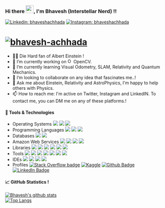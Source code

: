 ### Hi there <img src="https://media.giphy.com/media/hvRJCLFzcasrR4ia7z/giphy.gif" width="25px">, I'm Bhavesh (Interstellar Nerd) !!
[![Linkedin: bhaveshachhada](https://img.shields.io/badge/-bhaveshachhada-blue?style=flat-square&logo=Linkedin&logoColor=white&link=https://www.linkedin.com/in/bhavesh-achhada/)](https://www.linkedin.com/in/bhavesh-achhada/)
[![Instagram: bhaveshachhada](https://img.shields.io/badge/-bhaveshachhada-8a3ab9?style=flat-square&logo=Instagram&logoColor=white&link=https://www.instagram.com/bhaveshachhada/)](https://instagram.com/bhaveshachhada)

# [![bhavesh-achhada](https://media.giphy.com/media/ZFjChEv0Fcm7HwvHEP/giphy.gif)](https://github.com/bhaveshachhada)

<!--
**bhaveshachhada/bhaveshachhada** is a ✨ _special_ ✨ repository because its `README.md` (this file) appears on your GitHub profile.

Here are some ideas to get you started:
-->

- 🧑‍🔬 Die Hard fan of Albert Einstein !
- 🔭 I’m currently working on <img src="https://www.vectorlogo.zone/logos/opencv/opencv-icon.svg" alt="OpenCV" title="OpenCV" width="15" height="15" /> OpenCV.
- 🌱 I’m currently learning Visual Odometry, SLAM, Relativity and Quantum Mechanics.
- 👯 I’m looking to collaborate on any idea that fascinates me..!
- 💬 Ask me about Einstein, Relativity and AstroPhysics, I'm happy to help others with Physics.
- 📫 How to reach me: I'm active on Twitter, Instagram and LinkedIN. To contact me, you can DM me on any of these platforms.!

#### :wrench: Tools & Technologies
- Operating Systems
![](https://img.shields.io/badge/-Ubuntu-white?style=flat&logo=Ubuntu&logoColor=orange)
![](https://img.shields.io/badge/-Debian-white?style=flat&logo=Debian&logoColor=magenta)
![](https://img.shields.io/badge/-Windows-white?style=flat&logo=Windows&logoColor=blue)
- Programming Languages
![](https://img.shields.io/badge/-Python-white?style=flat&logo=Python)
![](https://img.shields.io/badge/-C++-white?style=flat&logo=cplusplus&logoColor=black)
![](https://img.shields.io/badge/-java-white?style=flat&logo=android&logoColor=brightgreen)
- Databases
![](https://img.shields.io/badge/-MySQL-white?style=flat&logo=mysql)
![](https://img.shields.io/badge/-CouchDB-white?style=flat&logo=apachecouchdb&logoColor=red)
- Amazon Web Services
![](https://img.shields.io/badge/-S3-white?logo=amazons3)
![](https://img.shields.io/badge/-Lambda-white?logo=awslambda)
![](https://img.shields.io/badge/-EC2-white?logo=amazonec2)
![](https://img.shields.io/badge/-APIGateway-white?logo=amazonapigateway)
- Libraries
![](https://img.shields.io/badge/-PyTorch-white?style=flat&logo=pytorch)
![](https://img.shields.io/badge/-TensorFlow-white?style=flat&logo=tensorflow)
![](https://img.shields.io/badge/-FastAPI-white?style=flat&logo=fastapi&logoColor=green)
![](https://img.shields.io/badge/-OpenCV-white?style=flat&logo=opencv)
![](https://img.shields.io/badge/-NumPy-white?style=flat&logo=numpy&logoColor=blue)
![](https://img.shields.io/badge/-SciPy-white?style=flat&logo=scipy)
- Tools
![](https://img.shields.io/badge/-Docker-white?style=flat&logo=Docker&logoColor=blue)
![](https://img.shields.io/badge/-ROS-white?style=flat&logo=ros&logoColor=blue)
![](https://img.shields.io/badge/-jupyter-white?style=flat&logo=jupyter&logoColor=orange)
![](https://img.shields.io/badge/-anaconda-white?style=flat&logo=anaconda&logoColor=green)
![](https://img.shields.io/badge/-git-white?style=flat&logo=git&logoColor=red)
![](https://img.shields.io/badge/-jenkins-white?style=flat&logo=jenkins&logoColor=red)
![](https://img.shields.io/badge/-Kubernetes-white?style=flat&logo=kubernetes&logoColor=blue)
- IDEs
![](https://img.shields.io/badge/-pycharm-white?style=flat&logo=pycharm&logoColor=green)
![](https://img.shields.io/badge/-vscode-white?style=flat&logo=visualstudio&logoColor=blue)
![](https://img.shields.io/badge/-nano-white?style=flat&logo=nano&logoColor=red)
![](https://img.shields.io/badge/-AndroidStudio-white?style=flat&logo=androidstudio&logoColor=green)
- Profiles
[![Stack Overflow badge](https://img.shields.io/badge/StackOverfLow-bhaveshachhada-white?style=flat&logo=stackoverflow&logoColor=orange)](https://stackoverflow.com/users/14399624/bhavesh-achhada)
[![Kaggle](https://img.shields.io/badge/Kaggle-bhaveshachhada-white?style=flat&logo=kaggle&labelColor=blue&logoColor=white)](https://www.kaggle.com/bhaveshachhada)
[![Github Badge](https://img.shields.io/badge/GitHub-bhaveshachhada-white?style=flat&logo=github&logoColor=black)](https://github.com/bhaveshachhada)
[![LinkedIn Badge](https://img.shields.io/badge/LinkedIn-bhaveshachhada-white?style=flat&logo=linkedin&logoColor=blue&labelColor=lightblue)](https://www.linkedin.com/in/bhavesh-achhada/)
#### :chart_with_upwards_trend: GitHub Statistics !
[![Bhavesh's github stats](https://github-readme-stats.vercel.app/api?username=bhaveshachhada&theme=dracula)](https://github.com/bhaveshachhada/)
<br>
[![Top Langs](https://github-readme-stats.vercel.app/api/top-langs/?username=bhaveshachhada&theme=dracula&layout=compact)](https://github.com/bhaveshachhada/)
